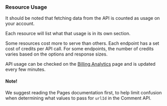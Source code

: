 ### Resource Usage

It should be noted that fetching data from the API is counted as usage on your account.

Each resource will list what that usage is in its own section.

Some resources cost more to serve than others. Each endpoint has a set cost of credits per API call. For some endpoints, the number of credits
varies based on the options and response sizes.

API usage can be checked on the [Billing Analytics](https://fastcomments.com/auth/my-account/analytics/billing) page and is updated every few minutes.

#### Note!

We suggest reading the Pages documentation first, to help limit confusion when determining what values to pass for `urlId` in the Comment API.
